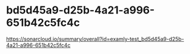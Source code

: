 # bd5d45a9-d25b-4a21-a996-651b42c5fc4c
https://sonarcloud.io/summary/overall?id=examly-test_bd5d45a9-d25b-4a21-a996-651b42c5fc4c

